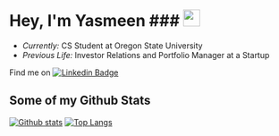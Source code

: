 # Hey, I'm Yasmeen ### <img src="https://media.giphy.com/media/hvRJCLFzcasrR4ia7z/giphy.gif" width="30px"> 
- <i>Currently:</i> CS Student at Oregon State University
- <i>Previous Life:</i> Investor Relations and Portfolio Manager at a Startup

Find me on [![Linkedin Badge](https://img.shields.io/badge/-yasmeenazeem-0072b1?style=flat&logo=Linkedin&logoColor=white&link=https://www.linkedin.com/in/yasmeenazeem/)](https://www.linkedin.com/in/yasmeenazeem/) 


## Some of my Github Stats
[![Github stats](https://github-readme-stats.vercel.app/api?username=Yas7777&show_icons=true&include_all_commits=true)](https://github.com/Yas7777/github-readme-stats)
[![Top Langs](https://github-readme-stats.vercel.app/api/top-langs/?username=Yas7777&layout=compact)](https://github.com/Yas7777/github-readme-stats)

